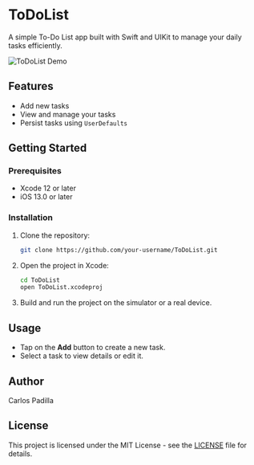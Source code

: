 # ToDoList

A simple To-Do List app built with Swift and UIKit to manage your daily tasks efficiently.

![ToDoList Demo](protect.gif)

## Features

- Add new tasks
- View and manage your tasks
- Persist tasks using `UserDefaults`

## Getting Started

### Prerequisites

- Xcode 12 or later
- iOS 13.0 or later

### Installation

1. Clone the repository:

    ```bash
    git clone https://github.com/your-username/ToDoList.git
    ```

2. Open the project in Xcode:

    ```bash
    cd ToDoList
    open ToDoList.xcodeproj
    ```

3. Build and run the project on the simulator or a real device.

## Usage

- Tap on the **Add** button to create a new task.
- Select a task to view details or edit it.

## Author

Carlos Padilla

## License

This project is licensed under the MIT License - see the [LICENSE](LICENSE) file for details.
